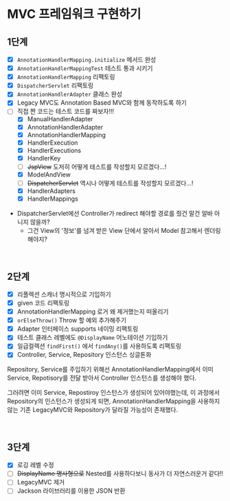 # MVC 프레임워크 구현하기
## 1단계
- [x] `AnnotationHandlerMapping.initialize` 메서드 완성
- [x] `AnnotationHandlerMappingTest` 테스트 통과 시키기
- [x] `AnnotationHandlerMapping` 리팩토링
- [x] `DispatcherServlet` 리팩토링
- [x] `AnnotationHandlerAdapter` 클래스 완성
- [x] Legacy MVC도 Annotation Based MVC와 함께 동작하도록 하기
- [ ] 직접 짠 코드는 테스트 코드를 짜보자!!!
  - [x] ManualHandlerAdapter
  - [x] AnnotationHandlerAdapter
  - [x] AnnotationHandlerMapping
  - [x] HandlerExecution
  - [x] HandlerExecutions
  - [x] HandlerKey
  - [ ] ~~JspView~~ 도저히 어떻게 테스트를 작성할지 모르겠다...!
  - [x] ModelAndView
  - [ ] ~~DispatcherServlet~~ 역시나 어떻게 테스트를 작성할지 모르겠다...!
  - [x] HandlerAdapters
  - [x] HandlerMappings

- DispatcherServlet에선 Controller가 redirect 해야할 경로를 줬건 말건 알바 아니지 않을까?
  - 그건 View의 '정보'를 넘겨 받은 View 단에서 알아서 Model 참고해서 렌더링 해야지?

<br>

## 2단계
- [x] 리플렉션 스캐너 명시적으로 기입하기
- [x] given 코드 리팩토링
- [x] AnnotationHandlerMapping 로거 왜 제거했는지 떠올리기
- [x] `orElseThrow()` Throw 할 예외 추가해주기
- [x] Adapter 인터페이스 supports 네이밍 리팩토링
- [x] 테스트 클래스 레벨에도 `@DisplayName` 어노테이션 기입하기
- [x] 일급컬렉션 `findFirst()` 에서 `findAny()`를 사용하도록 리팩토링
- [x] Controller, Service, Repository 인스턴스 싱글톤화

Repository, Service를 주입하기 위해선 AnnotationHandlerMapping에서 
이미 Service, Repotisory를 전달 받아서 Controller 인스턴스를 생성해야 했다.

그러려면 이미 Service, Repostiroy 인스턴스가 생성되어 있어야했는데, 
이 과정에서 Repository의 인스턴스가 생성되게 되면, AnnotationHandlerMapping을 사용하지 않는 기존 
LegacyMVC와 Repository가 달라질 가능성이 존재했다.

<br>

## 3단계
- [x] 로깅 레벨 수정
- [ ] ~~DisplayName 명사형으로~~ Nested를 사용하다보니 동사가 더 자연스러운거 같다!!
- [ ] LegacyMVC 제거
- [ ] Jackson 라이브러리를 이용한 JSON 반환
